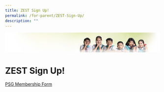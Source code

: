 ```yaml
---
title: ZEST Sign Up!
permalink: /for-parent/ZEST-Sign-Up/
description: ""
---
```

![](/images/Banner.jpg)


**ZEST Sign Up!**
=================

[PSG Membership Form](https://form.gov.sg/60349ce4ebc4bd0011b2cb72)